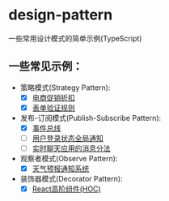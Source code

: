 # design-pattern
一些常用设计模式的简单示例(TypeScript)

## 一些常见示例：
- 策略模式(Strategy Pattern):
  - [x] [电商促销折扣](./examples/strategy-pattern/discount.ts)
  - [x] [表单验证规则](./examples/strategy-pattern/formValidator.ts)
- 发布-订阅模式(Publish-Subscribe Pattern):
  - [x] [事件总线](./examples/publish-subscribe-pattern/eventBus.ts)
  - [ ] [用户登录状态全局通知]()
  - [ ] [实时聊天应用的消息分法]()
- 观察者模式(Observe Pattern):
  - [x] [天气预报通知系统](./examples/Observe-pattern/weatherReport.ts)
- 装饰器模式(Decorator Pattern):
  - [x] [React高阶组件(HOC)](./examples/decorator-pattern/button.ts)